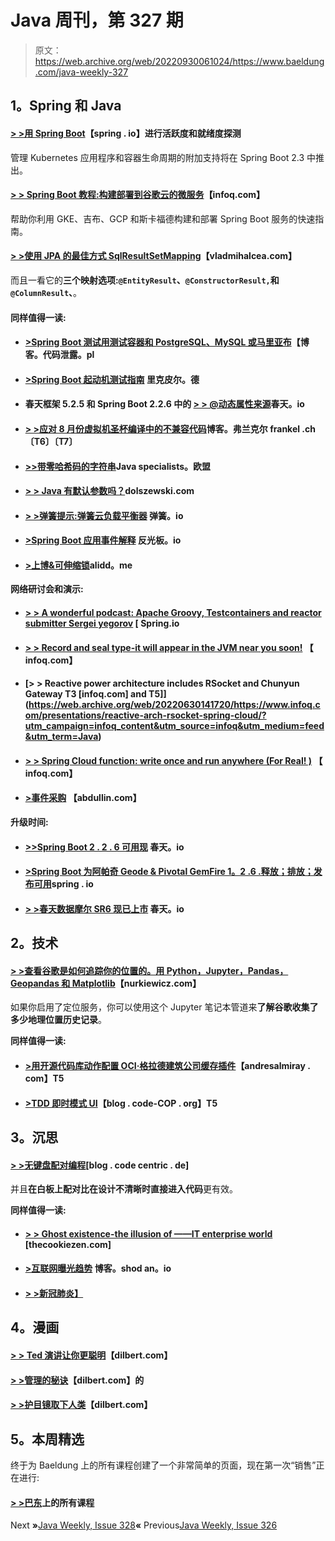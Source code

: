 # Java 周刊，第 327 期

> 原文：<https://web.archive.org/web/20220930061024/https://www.baeldung.com/java-weekly-327>

## **1。Spring 和 Java**

#### [**> >用 Spring Boot**](https://web.archive.org/web/20220630141720/https://spring.io/blog/2020/03/25/liveness-and-readiness-probes-with-spring-boot)【spring . io】进行活跃度和就绪度探测

管理 Kubernetes 应用程序和容器生命周期的附加支持将在 Spring Boot 2.3 中推出。

#### [**> > Spring Boot 教程:构建部署到谷歌云的微服务**](https://web.archive.org/web/20220630141720/https://www.infoq.com/articles/spring-boot-tutorial/?utm_campaign=infoq_content&utm_source=infoq&utm_medium=feed&utm_term=Java)【infoq.com】

帮助你利用 GKE、吉布、GCP 和斯卡福德构建和部署 Spring Boot 服务的快速指南。

#### [**> >使用 JPA 的最佳方式 SqlResultSetMapping**](https://web.archive.org/web/20220630141720/https://vladmihalcea.com/jpa-sqlresultsetmapping/)【vladmihalcea.com】

而且一看它的**三个映射选项:`@EntityResult`、`@ConstructorResult,`和`@ColumnResult`、**。

#### **同样值得一读:**

*   #### [**>Spring Boot 测试用测试容器和 PostgreSQL、MySQL 或马里亚布**](https://web.archive.org/web/20220630141720/https://blog.codeleak.pl/2020/03/spring-boot-tests-with-testcontainers.html)【博客。代码泄露。pl

*   #### [**>Spring Boot 起动机测试指南**](https://web.archive.org/web/20220630141720/https://rieckpil.de/guide-to-testing-with-spring-boot-starter-test/) 里克皮尔。德

*   #### 春天框架 5.2.5 和 Spring Boot 2.2.6 中的 [**> > @动态属性来源**](https://web.archive.org/web/20220630141720/https://spring.io/blog/2020/03/27/dynamicpropertysource-in-spring-framework-5-2-5-and-spring-boot-2-2-6)春天。io

*   #### [**> >应对 8 月份虚拟机圣杯编译中的不兼容代码**](https://web.archive.org/web/20220630141720/https://blog.frankel.ch/coping-incompatible-code-graalvm-compilation/)博客。弗兰克尔 frankel .ch〔T6〕〔T7〕

*   #### [**>>带零哈希码的字符串**](https://web.archive.org/web/20220630141720/https://www.javaspecialists.eu/archive/Issue277.html)Java specialists。欧盟

*   #### [**> > Java 有默认参数吗？**](https://web.archive.org/web/20220630141720/http://dolszewski.com/java/java-default-parameters/)dolszewski.com

*   #### [**> >弹簧提示:弹簧云负载平衡器**](https://web.archive.org/web/20220630141720/https://spring.io/blog/2020/03/25/spring-tips-spring-cloud-loadbalancer) 弹簧。io

*   #### [**>Spring Boot 应用事件解释**](https://web.archive.org/web/20220630141720/https://reflectoring.io/spring-boot-application-events-explained/) 反光板。io

*   #### [**>上博&可伸缩锁**](https://web.archive.org/web/20220630141720/https://alidg.me/blog/2020/3/7/scalable-fair-lock)alidd。me

**网络研讨会和演示:**

*   #### [**> > A wonderful podcast: Apache Groovy, Testcontainers and reactor submitter Sergei yegorov**](https://web.archive.org/web/20220630141720/https://spring.io/blog/2020/03/27/a-bootiful-podcast-apache-groovy-testcontainers-and-reactor-committer-sergei-egorov) [ Spring.io

*   #### [**> > Record and seal type-it will appear in the JVM near you soon!**](https://web.archive.org/web/20220630141720/https://www.infoq.com/presentations/java-language-records-sealed-types/?utm_campaign=infoq_content&utm_source=infoq&utm_medium=feed&utm_term=Java) 【 infoq.com】

*   #### [**> > Reactive power architecture includes RSocket and Chunyun Gateway** T3 [infoq.com] and T5]](https://web.archive.org/web/20220630141720/https://www.infoq.com/presentations/reactive-arch-rsocket-spring-cloud/?utm_campaign=infoq_content&utm_source=infoq&utm_medium=feed&utm_term=Java)

*   #### [**> > Spring Cloud function: write once and run anywhere (For Real! )**](https://web.archive.org/web/20220630141720/https://www.infoq.com/presentations/spring-cloud-function-framework/?utm_campaign=infoq_content&utm_source=infoq&utm_medium=feed&utm_term=Java) 【 infoq.com】

*   #### [**>事件采购**](https://web.archive.org/web/20220630141720/https://abdullin.com/video/event-sourcing/) 【abdullin.com】

**升级时间:**

*   #### [**>>Spring Boot 2 . 2 . 6 可用**现](https://web.archive.org/web/20220630141720/https://spring.io/blog/2020/03/26/spring-boot-2-2-6-available-now) 春天。io

*   #### [**>Spring Boot 为阿帕奇 Geode & Pivotal GemFire 1。2 .6 .释放；排放；发布可用**](https://web.archive.org/web/20220630141720/https://spring.io/blog/2020/03/27/spring-boot-for-apache-geode-pivotal-gemfire-1-2-6-release-available)spring . io

*   #### [**> >春天数据摩尔 SR6 现已上市**](https://web.archive.org/web/20220630141720/https://spring.io/blog/2020/03/25/spring-data-moore-sr6-available-now) 春天。io

## **2。技术**

#### [**> >查看谷歌是如何追踪你的位置的。用 Python，Jupyter，Pandas，Geopandas 和 Matplotlib**](https://web.archive.org/web/20220630141720/https://www.nurkiewicz.com/2020/03/see-how-google-is-tracking-your.html)【nurkiewicz.com】

如果你启用了定位服务，你可以使用这个 Jupyter 笔记本管道来**了解谷歌收集了多少地理位置历史记录**。

**同样值得一读:**

*   #### [**>用开源代码库动作配置 OCI·格拉德建筑公司缓存插件**](https://web.archive.org/web/20220630141720/http://andresalmiray.com/configuring-the-oci-gradle-build-cache-plugin-with-github-actions/)【andresalmiray . com】T5

*   #### [**>TDD 即时模式 UI**](https://web.archive.org/web/20220630141720/http://blog.code-cop.org/2020/03/tdd-immediate-mode-ui.html)【blog . code-COP . org】T5

## **3。沉思**

#### [**> >无键盘配对编程**](https://web.archive.org/web/20220630141720/https://blog.codecentric.de/en/2020/03/pair-programming-without-keyboard/)[blog . code centric . de]

并且**在白板上配对比在设计不清晰时直接进入代码**更有效。

**同样值得一读:**

*   #### [**> > Ghost existence-the illusion of ——IT enterprise world**](https://web.archive.org/web/20220630141720/http://thecookiezen.com/blog/2020/03/27/phantoms-exist-at-least-in-the-corporation-it-world/) [thecookiezen.com]

*   #### [**>互联网曝光趋势**](https://web.archive.org/web/20220630141720/https://blog.shodan.io/trends-in-internet-exposure/) 博客。shod an。io

*   #### [**> >新冠肺炎】**](https://web.archive.org/web/20220630141720/https://jacquesmattheij.com/covid-19-retrospective/)

## **4。漫画**

#### [**> > Ted 演讲让你更聪明**](https://web.archive.org/web/20220630141720/https://dilbert.com/strip/2020-03-26)【dilbert.com】

#### [**> >管理**的秘诀](https://web.archive.org/web/20220630141720/https://dilbert.com/strip/2020-03-31)【dilbert.com】的

#### [**> >护目镜取下人类**](https://web.archive.org/web/20220630141720/https://dilbert.com/strip/2020-04-01)【dilbert.com】

## **5。本周精选**

终于为 Baeldung 上的所有课程创建了一个非常简单的页面，现在第一次“销售”正在进行:

#### **[> >巴东](/web/20220630141720/https://www.baeldung.com/all-courses)上的所有课程**

Next **»**[Java Weekly, Issue 328](/web/20220630141720/https://www.baeldung.com/java-weekly-328)**«** Previous[Java Weekly, Issue 326](/web/20220630141720/https://www.baeldung.com/java-weekly-326)